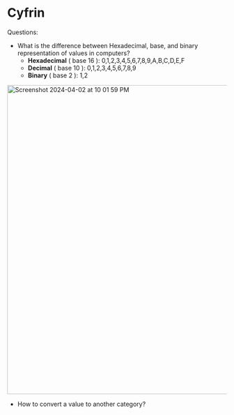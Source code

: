 # Cyfrin

Questions:
- What is the difference between Hexadecimal, base, and binary representation of values in computers?
  - **Hexadecimal** ( base 16 ): 0,1,2,3,4,5,6,7,8,9,A,B,C,D,E,F
  - **Decimal** ( base 10 ): 0,1,2,3,4,5,6,7,8,9
  - **Binary** ( base 2 ): 1,2
 
<img width="709" alt="Screenshot 2024-04-02 at 10 01 59 PM" src="https://github.com/Banksy-said-hi/Cyfrin-/assets/72816123/ae90408e-a74e-4d2a-acae-71a8a9d64a76">

- How to convert a value to another category?
